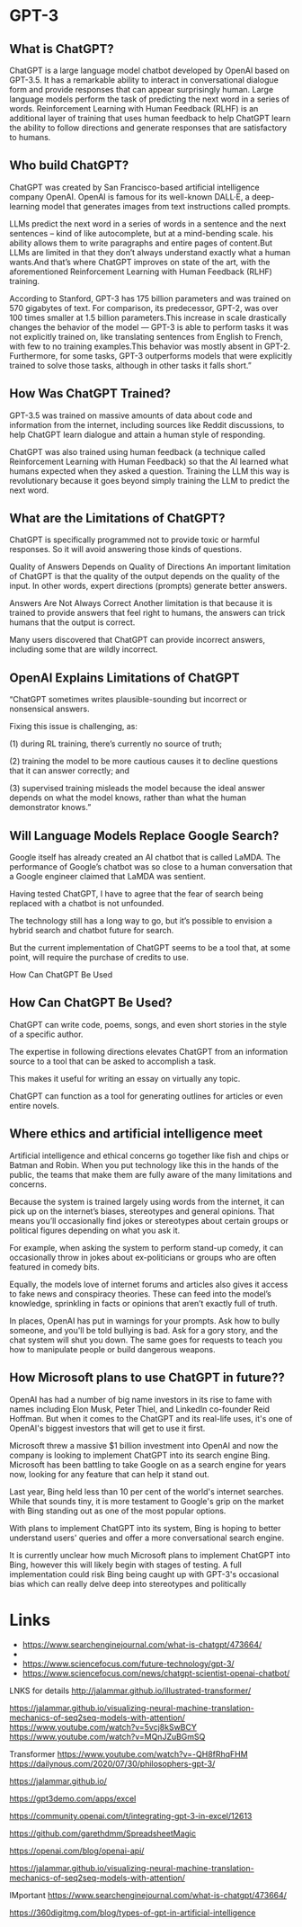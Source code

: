 # GPT-3

## What is ChatGPT?
ChatGPT is a large language model chatbot developed by OpenAI based on GPT-3.5. It has a remarkable ability to interact in conversational dialogue form and provide responses that can appear surprisingly human. Large language models perform the task of predicting the next word in a series of words. Reinforcement Learning with Human Feedback (RLHF) is an additional layer of training that uses human feedback to help ChatGPT learn the ability to follow directions and generate responses that are satisfactory to humans.

## Who build ChatGPT?
ChatGPT was created by San Francisco-based artificial intelligence company OpenAI. OpenAI is famous for its well-known DALL·E, a deep-learning model that generates images from text instructions called prompts.

LLMs predict the next word in a series of words in a sentence and the next sentences – kind of like autocomplete, but at a mind-bending scale. his ability allows them to write paragraphs and entire pages of content.But LLMs are limited in that they don’t always understand exactly what a human wants.And that’s where ChatGPT improves on state of the art, with the aforementioned Reinforcement Learning with Human Feedback (RLHF) training.

According to Stanford, GPT-3 has 175 billion parameters and was trained on 570 gigabytes of text. For comparison, its predecessor, GPT-2, was over 100 times smaller at 1.5 billion parameters.This increase in scale drastically changes the behavior of the model — GPT-3 is able to perform tasks it was not explicitly trained on, like translating sentences from English to French, with few to no training examples.This behavior was mostly absent in GPT-2. Furthermore, for some tasks, GPT-3 outperforms models that were explicitly trained to solve those tasks, although in other tasks it falls short.”

## How Was ChatGPT Trained?
GPT-3.5 was trained on massive amounts of data about code and information from the internet, including sources like Reddit discussions, to help ChatGPT learn dialogue and attain a human style of responding.

ChatGPT was also trained using human feedback (a technique called Reinforcement Learning with Human Feedback) so that the AI learned what humans expected when they asked a question. Training the LLM this way is revolutionary because it goes beyond simply training the LLM to predict the next word.

## What are the Limitations of ChatGPT?
ChatGPT is specifically programmed not to provide toxic or harmful responses. So it will avoid answering those kinds of questions.

Quality of Answers Depends on Quality of Directions
An important limitation of ChatGPT is that the quality of the output depends on the quality of the input. In other words, expert directions (prompts) generate better answers.

Answers Are Not Always Correct
Another limitation is that because it is trained to provide answers that feel right to humans, the answers can trick humans that the output is correct.

Many users discovered that ChatGPT can provide incorrect answers, including some that are wildly incorrect.

## OpenAI Explains Limitations of ChatGPT
“ChatGPT sometimes writes plausible-sounding but incorrect or nonsensical answers.

Fixing this issue is challenging, as:

(1) during RL training, there’s currently no source of truth;

(2) training the model to be more cautious causes it to decline questions that it can answer correctly; and

(3) supervised training misleads the model because the ideal answer depends on what the model knows, rather than what the human demonstrator knows.”


## Will Language Models Replace Google Search?
Google itself has already created an AI chatbot that is called LaMDA. The performance of Google’s chatbot was so close to a human conversation that a Google engineer claimed that LaMDA was sentient.

Having tested ChatGPT, I have to agree that the fear of search being replaced with a chatbot is not unfounded.

The technology still has a long way to go, but it’s possible to envision a hybrid search and chatbot future for search.

But the current implementation of ChatGPT seems to be a tool that, at some point, will require the purchase of credits to use.

How Can ChatGPT Be Used

## How Can ChatGPT Be Used?
ChatGPT can write code, poems, songs, and even short stories in the style of a specific author.

The expertise in following directions elevates ChatGPT from an information source to a tool that can be asked to accomplish a task.

This makes it useful for writing an essay on virtually any topic.

ChatGPT can function as a tool for generating outlines for articles or even entire novels.

## Where ethics and artificial intelligence meet
Artificial intelligence and ethical concerns go together like fish and chips or Batman and Robin. When you put technology like this in the hands of the public, the teams that make them are fully aware of the many limitations and concerns.

Because the system is trained largely using words from the internet, it can pick up on the internet’s biases, stereotypes and general opinions. That means you’ll occasionally find jokes or stereotypes about certain groups or political figures depending on what you ask it.

For example, when asking the system to perform stand-up comedy, it can occasionally throw in jokes about ex-politicians or groups who are often featured in comedy bits.

Equally, the models love of internet forums and articles also gives it access to fake news and conspiracy theories. These can feed into the model’s knowledge, sprinkling in facts or opinions that aren’t exactly full of truth.

In places, OpenAI has put in warnings for your prompts. Ask how to bully someone, and you'll be told bullying is bad. Ask for a gory story, and the chat system will shut you down. The same goes for requests to teach you how to manipulate people or build dangerous weapons.

## How Microsoft plans to use ChatGPT in future??
OpenAI has had a number of big name investors in its rise to fame with names including Elon Musk, Peter Thiel, and LinkedIn co-founder Reid Hoffman. But when it comes to the ChatGPT and its real-life uses, it's one of OpenAI's biggest investors that will get to use it first.

Microsoft threw a massive $1 billion investment into OpenAI and now the company is looking to implement ChatGPT into its search engine Bing. Microsoft has been battling to take Google on as a search engine for years now, looking for any feature that can help it stand out.

Last year, Bing held less than 10 per cent of the world's internet searches. While that sounds tiny, it is more testament to Google's grip on the market with Bing standing out as one of the most popular options.

With plans to implement ChatGPT into its system, Bing is hoping to better understand users' queries and offer a more conversational search engine.

It is currently unclear how much Microsoft plans to implement ChatGPT into Bing, however this will likely begin with stages of testing. A full implementation could risk Bing being caught up with GPT-3's occasional bias which can really delve deep into stereotypes and politically













# Links
* https://www.searchenginejournal.com/what-is-chatgpt/473664/
* [LAMDA]: https://www.searchenginejournal.com/google-lamda-sentient/454820/
* https://www.sciencefocus.com/future-technology/gpt-3/
* https://www.sciencefocus.com/news/chatgpt-scientist-openai-chatbot/

LNKS for details
http://jalammar.github.io/illustrated-transformer/

https://jalammar.github.io/visualizing-neural-machine-translation-mechanics-of-seq2seq-models-with-attention/
https://www.youtube.com/watch?v=5vcj8kSwBCY
https://www.youtube.com/watch?v=MQnJZuBGmSQ



Transformer
https://www.youtube.com/watch?v=-QH8fRhqFHM
https://dailynous.com/2020/07/30/philosophers-gpt-3/

https://jalammar.github.io/

https://gpt3demo.com/apps/excel

https://community.openai.com/t/integrating-gpt-3-in-excel/12613

https://github.com/garethdmm/SpreadsheetMagic



https://openai.com/blog/openai-api/

https://jalammar.github.io/visualizing-neural-machine-translation-mechanics-of-seq2seq-models-with-attention/


IMportant
https://www.searchenginejournal.com/what-is-chatgpt/473664/

https://360digitmg.com/blog/types-of-gpt-in-artificial-intelligence

